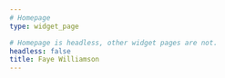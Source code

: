 ```yaml
---
# Homepage
type: widget_page

# Homepage is headless, other widget pages are not.
headless: false
title: Faye Williamson
---
```

